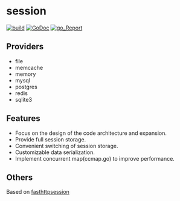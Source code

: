 session
=======

[![build](https://img.shields.io/shippable/5444c5ecb904a4b21567b0ff.svg)](https://travis-ci.org/fasthttp/session)
[![GoDoc](https://godoc.org/github.com/fasthttp/session?status.svg)](https://godoc.org/github.com/fasthttp/session)
[![go_Report](https://goreportcard.com/badge/github.com/fasthttp/session)](https://goreportcard.com/report/github.com/fasthttp/session)


## Providers

- file
- memcache
- memory
- mysql
- postgres
- redis
- sqlite3


## Features

- Focus on the design of the code architecture and expansion.
- Provide full session storage.
- Convenient switching of session storage.
- Customizable data serialization.
- Implement concurrent map(ccmap.go) to improve performance.


## Others

Based on [fasthttpsession](https://github.com/phachon/fasthttpsession)
